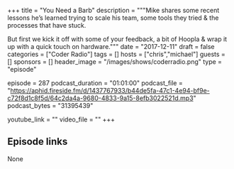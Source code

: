+++
title = "You Need a Barb"
description = """Mike shares some recent lessons he’s learned trying to scale his team, some tools they tried & the processes that have stuck. 

But first we kick it off with some of your feedback, a bit of Hoopla & wrap it up with a quick touch on hardware."""
date = "2017-12-11"
draft = false
categories = ["Coder Radio"]
tags = []
hosts = ["chris","michael"]
guests = []
sponsors = []
header_image = "/images/shows/coderradio.png"
type = "episode"

episode = 287
podcast_duration = "01:01:00"
podcast_file = "https://aphid.fireside.fm/d/1437767933/b44de5fa-47c1-4e94-bf9e-c72f8d1c8f5d/64c2da4a-9680-4833-9a15-8efb3022521d.mp3"
podcast_bytes = "31395439"

youtube_link = ""
video_file = ""
+++

## Episode links

None

